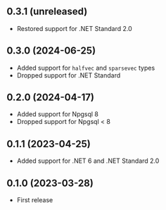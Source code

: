 ## 0.3.1 (unreleased)

- Restored support for .NET Standard 2.0

## 0.3.0 (2024-06-25)

- Added support for `halfvec` and `sparsevec` types
- Dropped support for .NET Standard

## 0.2.0 (2024-04-17)

- Added support for Npgsql 8
- Dropped support for Npgsql < 8

## 0.1.1 (2023-04-25)

- Added support for .NET 6 and .NET Standard 2.0

## 0.1.0 (2023-03-28)

- First release
